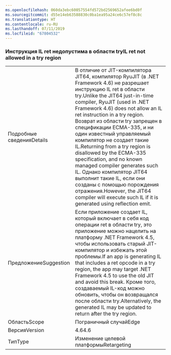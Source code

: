 ```yaml
---
ms.openlocfilehash: 060da3ebc60057554fd572bd2569652afee6bd0f
ms.sourcegitcommit: d55e14eb63588830c0ba1ea95a24ce6c57ef8c8c
ms.translationtype: HT
ms.contentlocale: ru-RU
ms.lasthandoff: 07/11/2019
ms.locfileid: "67804532"
---
```

### <a name="il-ret-not-allowed-in-a-try-region"></a><span data-ttu-id="d1ec3-101">Инструкция IL ret недопустима в области try</span><span class="sxs-lookup"><span data-stu-id="d1ec3-101">IL ret not allowed in a try region</span></span>

|   |   |
|---|---|
|<span data-ttu-id="d1ec3-102">Подробные сведения</span><span class="sxs-lookup"><span data-stu-id="d1ec3-102">Details</span></span>|<span data-ttu-id="d1ec3-103">В отличие от JIT-компилятора JIT64, компилятор RyuJIT (в .NET Framework 4.6) не разрешает инструкцию IL ret в области try.</span><span class="sxs-lookup"><span data-stu-id="d1ec3-103">Unlike the JIT64 just-in-time compiler, RyuJIT (used in .NET Framework 4.6) does not allow an IL ret instruction in a try region.</span></span> <span data-ttu-id="d1ec3-104">Возврат из области try запрещен в спецификации ECMA-335, и ни один известный управляемый компилятор не создает такие IL.</span><span class="sxs-lookup"><span data-stu-id="d1ec3-104">Returning from a try region is disallowed by the ECMA-335 specification, and no known managed compiler generates such IL.</span></span> <span data-ttu-id="d1ec3-105">Однако компилятор JIT64 выполнит такие IL, если они созданы с помощью порождения отражения.</span><span class="sxs-lookup"><span data-stu-id="d1ec3-105">However, the JIT64 compiler will execute such IL if it is generated using reflection emit.</span></span>|
|<span data-ttu-id="d1ec3-106">Предложение</span><span class="sxs-lookup"><span data-stu-id="d1ec3-106">Suggestion</span></span>|<span data-ttu-id="d1ec3-107">Если приложение создает IL, который включает в себя код операции ret в области try, это приложение можно нацелить на платформу .NET Framework 4.5, чтобы использовать старый JIT-компилятор и избежать этой проблемы.</span><span class="sxs-lookup"><span data-stu-id="d1ec3-107">If an app is generating IL that includes a ret opcode in a try region, the app may target .NET Framework 4.5 to use the old JIT and avoid this break.</span></span> <span data-ttu-id="d1ec3-108">Кроме того, создаваемый IL-код можно обновить, чтобы он возвращался после области try.</span><span class="sxs-lookup"><span data-stu-id="d1ec3-108">Alternatively, the generated IL may be updated to return after the try region.</span></span>|
|<span data-ttu-id="d1ec3-109">Область</span><span class="sxs-lookup"><span data-stu-id="d1ec3-109">Scope</span></span>|<span data-ttu-id="d1ec3-110">Пограничный случай</span><span class="sxs-lookup"><span data-stu-id="d1ec3-110">Edge</span></span>|
|<span data-ttu-id="d1ec3-111">Версия</span><span class="sxs-lookup"><span data-stu-id="d1ec3-111">Version</span></span>|<span data-ttu-id="d1ec3-112">4.6</span><span class="sxs-lookup"><span data-stu-id="d1ec3-112">4.6</span></span>|
|<span data-ttu-id="d1ec3-113">Тип</span><span class="sxs-lookup"><span data-stu-id="d1ec3-113">Type</span></span>|<span data-ttu-id="d1ec3-114">Изменение целевой платформы</span><span class="sxs-lookup"><span data-stu-id="d1ec3-114">Retargeting</span></span>|

